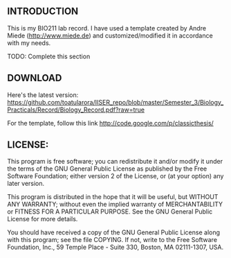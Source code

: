INTRODUCTION
--

This is my BIO211 lab record. I have used a template created by Andre Miede (http://www.miede.de) and customized/modified it in accordance with my needs.

TODO: Complete this section

DOWNLOAD
--

Here's the latest version:
https://github.com/toatularora/IISER_repo/blob/master/Semester_3/Biology_Practicals/Record/Biology_Record.pdf?raw=true

For the template, follow this link
http://code.google.com/p/classicthesis/

LICENSE:
--
This program is free software; you can redistribute it and/or modify
it under the terms of the GNU General Public License as published by
the Free Software Foundation; either version 2 of the License, or
(at your option) any later version.

This program is distributed in the hope that it will be useful,
but WITHOUT ANY WARRANTY; without even the implied warranty of
MERCHANTABILITY or FITNESS FOR A PARTICULAR PURPOSE.  See the
GNU General Public License for more details.

You should have received a copy of the GNU General Public License
along with this program; see the file COPYING.  If not, write to
the Free Software Foundation, Inc., 59 Temple Place - Suite 330,
Boston, MA 02111-1307, USA.
